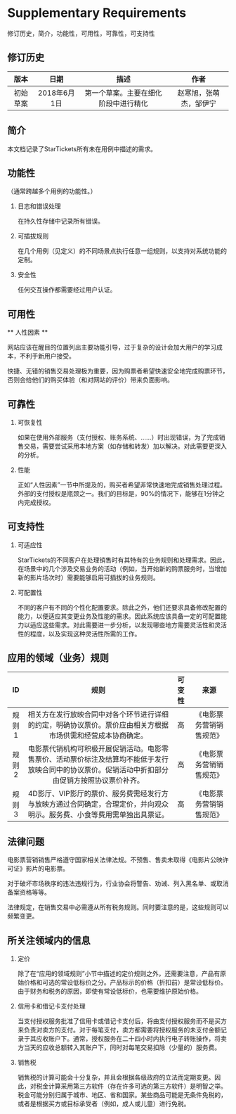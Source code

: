 # Supplementary Requirements

修订历史，简介，功能性，可用性，可靠性，可支持性

## 修订历史

| 版本    | 日期  |  描述  |  作者 |
| :----: | :----:  | :----: | :----: |
| 初始草案    | 2018年6月1日 |  第一个草案。主要在细化阶段中进行精化  | 赵寒旭，张萌杰，邹伊宁|


## 简介

本文档记录了StarTickets所有未在用例中描述的需求。

## 功能性

（通常跨越多个用例的功能性。）

1. 日志和错误处理

    在持久性存储中记录所有错误。

2. 可插拔规则
    
    在几个用例（见定义）的不同场景点执行任意一组规则，以支持对系统功能的定制。

3. 安全性

    任何交互操作都需要经过用户认证。


## 可用性

** 人性因素 **

网站应该在醒目的位置列出主要功能引导，过于复杂的设计会加大用户的学习成本，不利于新用户接受。

快捷、无错的销售交易处理极为重要，因为购票者希望快速安全地完成购票环节，否则会给他们的购买体验（和对网站的评价）带来负面影响。


## 可靠性

1. 可恢复性

    如果在使用外部服务（支付授权、账务系统、……）时出现错误，为了完成销售交易，需要尝试采用本地方案（如存储和转发）加以解决。对此需要更深入的分析。

2. 性能

    正如“人性因素”一节中所提及的，购买者希望非常快速地完成销售处理过程。外部的支付授权是瓶颈之一。我们的目标是，90%的情况下，能够在1分钟之内完成授权。


## 可支持性

1. 可适应性

    StarTickets的不同客户在处理销售时有其特有的业务规则和处理需求。因此，在场景中的几个涉及交易业务的活动（例如，当开始新的购票服务时，当增加新的影片场次时）需要能够启用可插拔的业务规则。


2. 可配置性

    不同的客户有不同的个性化配置要求。除此之外，他们还要求具备修改配置的能力，以便适应其变更业务及性能的需求。因此系统应该具备一定的可配置能力以适应这些需求。对此需要进一步分析，以发现哪些地方需要灵活性和灵活性的程度，以及实现这种灵活性所需的工作。
    


## 应用的领域（业务）规则

| ID   |  规则   |  可变性  |  来源 |
| :----: | :----:  | :----: | :----: |
| 规则1   | 相关方在发行放映合同中对各个环节进行详细的约定，明确协议票价。票价应由相关方根据市场供需和经营成本协商确定。  | 高  | 《电影票务营销销售规范》|
| 规则2   | 电影票代销机构可积极开展促销活动。电影零售票价、活动票价标注及结算均不能低于发行放映合同中的协议票价。促销活动中折扣部分由促销方按照协议票价补齐。 | 高 | 《电影票务营销销售规范》|
| 规则3   | 4D影厅、VIP影厅的票价、服务费需经发行方与放映方通过合同确定，合理定价，并向观众明示。服务费、小食等费用需单独出具票证。 | 高 | 《电影票务营销销售规范》|



## 法律问题

电影票营销销售严格遵守国家相关法律法规。不预售、售卖未取得《电影片公映许可证》影片的电影票。

对于破坏市场秩序的违法违规行为，行业协会将警告、劝诫、列入黑名单、或取消备案资格等等。

法律规定，在销售交易中必需遵从所有税务规则。同时要注意的是，这些规则可以频繁变更。


## 所关注领域内的信息

1. 定价

    除了在“应用的领域规则”小节中描述的定价规则之外，还需要注意，产品有原始价格和可选的常设低标价之分。产品标示的价格（折扣前）是常设低标价。由于财务和税务的原因，即使有常设低标价，也需要维护原始价格。
    
    
2. 信用卡和借记卡支付处理

    当支付授权服务批准了信用卡或借记卡支付后，将由支付授权服务而不是买方来负责对卖方的支付。对于每笔支付，卖方都需要将授权服务的未支付金额记录于其应收账户下。通常，授权服务在二十四小时内执行电子转账操作，将卖方当天的应收总额转入其账户下，同时对每笔交易扣除（少量的）服务费。
    
    
3. 销售税

    销售税的计算可能会十分复杂，并且会根据各级政府的立法而定期变更。因此，对税金计算采用第三方软件（存在许多可选的第三方软件）是明智之举。税金可能分别归属于城市、地区、省和国家。某些商品可能是无条件免税的，或者是根据买方或目标承受者（例如，成人或儿童）进行免税。
    
    
